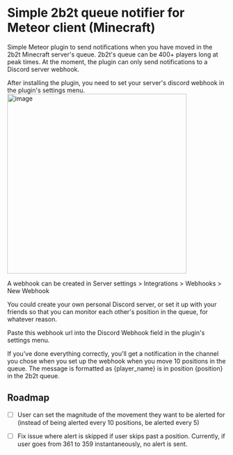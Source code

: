 # Simple 2b2t queue notifier for Meteor client (Minecraft)

Simple Meteor plugin to send notifications when you have moved in the 2b2t Minecraft server's queue. 2b2t's queue can be 400+ players long at peak times. At the moment, the plugin can only send notifications to a Discord server webhook.

After installing the plugin, you need to set your server's discord webhook in the plugin's settings menu.
<img width="412" alt="image" src="https://github.com/jackpashley/2b2t-queue-notifier/assets/46322193/0255296e-6177-4d07-b838-46c47fc0b13d">

A webhook can be created in Server settings > Integrations > Webhooks > New Webhook

You could create your own personal Discord server, or set it up with your friends so that you can monitor each other's position in the queue, for whatever reason.

Paste this webhook url into the Discord Webhook field in the plugin's settings menu. 

If you've done everything correctly, you'll get a notification in the channel you chose when you set up the webhook when you move 10 positions in the queue. The message is formatted as {player_name} is in position {position} in the 2b2t queue.

<!-- ROADMAP -->
## Roadmap

- [ ] User can set the magnitude of the movement they want to be alerted for (instead of being alerted every 10 positions, be alerted every 5)
- [ ] Fix issue where alert is skipped if user skips past a position. Currently, if user goes from 361 to 359 instantaneously, no alert is sent.


